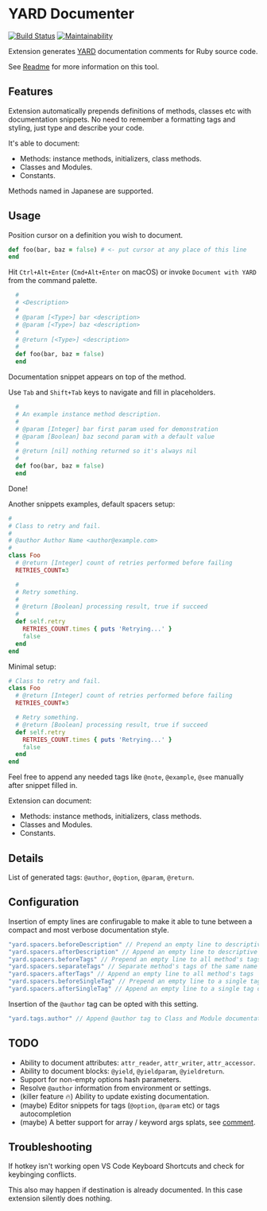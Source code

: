 # YARD Documenter

[![Build Status](https://travis-ci.org/pavlitsky/vscode-yard.svg?branch=master)](https://travis-ci.org/pavlitsky/vscode-yard)
[![Maintainability](https://api.codeclimate.com/v1/badges/54361b514cbeb2dd279c/maintainability)](https://codeclimate.com/github/pavlitsky/vscode-yard/maintainability)

Extension generates [YARD](https://yardoc.org/) documentation comments for Ruby source code.

See [Readme](http://www.rubydoc.info/gems/yard/file/README.md) for more information on this tool.

## Features

Extension automatically prepends definitions of methods, classes etc with documentation snippets.
No need to remember a formatting tags and styling, just type and describe your code.

It's able to document:

* Methods: instance methods, initializers, class methods.
* Classes and Modules.
* Constants.

Methods named in Japanese are supported.

## Usage

Position cursor on a definition you wish to document.

```ruby
def foo(bar, baz = false) # <- put cursor at any place of this line
end
```

Hit `Ctrl+Alt+Enter` (`Cmd+Alt+Enter` on macOS) or invoke `Document with YARD` from the command
palette.

```ruby
  #
  # <Description>
  #
  # @param [<Type>] bar <description>
  # @param [<Type>] baz <description>
  #
  # @return [<Type>] <description>
  #
  def foo(bar, baz = false)
  end
```

Documentation snippet appears on top of the method.

Use `Tab` and `Shift+Tab` keys to navigate and fill in placeholders.

```ruby
  #
  # An example instance method description.
  #
  # @param [Integer] bar first param used for demonstration
  # @param [Boolean] baz second param with a default value
  #
  # @return [nil] nothing returned so it's always nil
  #
  def foo(bar, baz = false)
  end
```

Done!

Another snippets examples, default spacers setup:

```ruby
#
# Class to retry and fail.
#
# @author Author Name <author@example.com>
#
class Foo
  # @return [Integer] count of retries performed before failing
  RETRIES_COUNT=3

  #
  # Retry something.
  #
  # @return [Boolean] processing result, true if succeed
  #
  def self.retry
    RETRIES_COUNT.times { puts 'Retrying...' }
    false
  end
end
```

Minimal setup:

```ruby
# Class to retry and fail.
class Foo
  # @return [Integer] count of retries performed before failing
  RETRIES_COUNT=3

  # Retry something.
  # @return [Boolean] processing result, true if succeed
  def self.retry
    RETRIES_COUNT.times { puts 'Retrying...' }
    false
  end
end
```

Feel free to append any needed tags like `@note`, `@example`, `@see` manually after snippet filled in.

Extension can document:

* Methods: instance methods, initializers, class methods.
* Classes and Modules.
* Constants.

## Details

List of generated tags: `@author`, `@option`, `@param`, `@return`.

## Configuration

Insertion of empty lines are confirugable to make it able to tune between a compact and most verbose documentation style.

```ts
"yard.spacers.beforeDescription" // Prepend an empty line to descriptive texts
"yard.spacers.afterDescription" // Append an empty line to descriptive texts
"yard.spacers.beforeTags" // Prepend an empty line to all method's tags
"yard.spacers.separateTags" // Separate method's tags of the same name (@params and @return) with an empty line
"yard.spacers.afterTags" // Append an empty line to all method's tags
"yard.spacers.beforeSingleTag" // Prepend an empty line to a single tag documentation (for example a constant)
"yard.spacers.afterSingleTag" // Append an empty line to a single tag documentation (for example a constant)
```

Insertion of the `@author` tag can be opted with this setting.

```ts
"yard.tags.author" // Append @author tag to Class and Module documentation
```

## TODO

* Ability to document attributes: `attr_reader`, `attr_writer`, `attr_accessor`.
* Ability to document blocks: `@yield`, `@yieldparam`, `@yieldreturn`.
* Support for non-empty options hash parameters.
* Resolve `@author` information from environment or settings.
* (killer feature :fire:) Ability to update existing documentation.
* (maybe) Editor snippets for tags (`@option`, `@param` etc) or tags autocompletion
* (maybe) A better support for array / keyword args splats, see
  [comment](https://github.com/lsegal/yard/issues/439#issuecomment-3292412).

## Troubleshooting

If hotkey isn't working open VS Code Keyboard Shortcuts and check for keybinging conflicts.

This also may happen if destination is already documented. In this case extension silently does
nothing.
